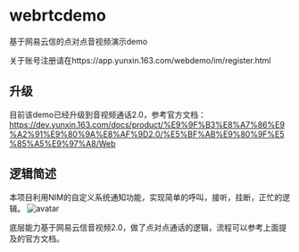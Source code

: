 # webrtcdemo
基于网易云信的点对点音视频演示demo

关于账号注册请在https://app.yunxin.163.com/webdemo/im/register.html

## 升级
目前该demo已经升级到音视频通话2.0，参考官方文档：
https://dev.yunxin.163.com/docs/product/%E9%9F%B3%E8%A7%86%E9%A2%91%E9%80%9A%E8%AF%9D2.0/%E5%BF%AB%E9%80%9F%E5%85%A5%E9%97%A8/Web

## 逻辑简述

本项目利用NIM的自定义系统通知功能，实现简单的呼叫，接听，挂断，正忙的逻辑。
![avatar](https://nim-nosdn.netease.im/MTAxMTAwMg==/bmltYV8xMDkyNTAxOTIxXzE2MDc0MTgzNzQwMDNfNjAzMmI3ZjYtYzIwNi00ZGMzLWE3ZGItNWRkZjBkMDE2YmVm?imageView&createTime=1607418374486)

底层能力基于网易云信音视频2.0，做了点对点通话的逻辑，流程可以参考上面提及的官方文档。



